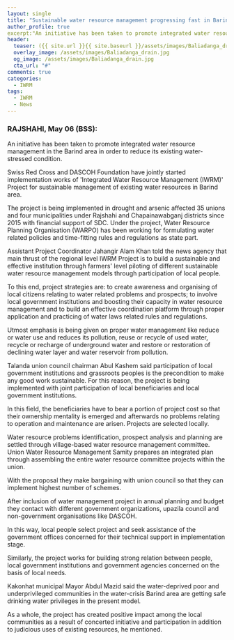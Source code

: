 ```yaml
---
layout: single
title: "Sustainable water resource management progressing fast in Barind area"
author_profile: true
excerpt:"An initiative has been taken to promote integrated water resource management in the Barind area in order to reduce its existing water-stressed condition."
header:
  teaser: ({{ site.url }}{{ site.baseurl }}/assets/images/Baliadanga_drain.jpg)
  overlay_image: /assets/images/Baliadanga_drain.jpg
  og_image: /assets/images/Baliadanga_drain.jpg
  cta_url: "#"
comments: true
categories:
  - IWRM
tags:
  - IWRM
  - News
---
```

### RAJSHAHI, May 06 (BSS): 

An initiative has been taken to promote integrated water resource management in the Barind area in order to reduce its existing water-stressed condition.

Swiss Red Cross and DASCOH Foundation have jointly started implementation works of 'Integrated Water Resource Management (IWRM)' Project for sustainable management of existing water resources in Barind area.

The project is being implemented in drought and arsenic affected 35 unions and four municipalities under Rajshahi and Chapainawabganj districts since 2015 with financial support of SDC. Under the project, Water Resource Planning Organisation (WARPO) has been working for formulating water related policies and time-fitting rules and regulations as state part.

Assistant Project Coordinator Jahangir Alam Khan told the news agency that main thrust of the regional level IWRM Project is to build a sustainable and effective institution through farmers' level piloting of different sustainable water resource management models through participation of local people.

To this end, project strategies are: to create awareness and organising of local citizens relating to water related problems and prospects; to involve local government institutions and boosting their capacity in water resource management and to build an effective coordination platform through proper application and practicing of water laws related rules and regulations.

Utmost emphasis is being given on proper water management like reduce or water use and reduces its pollution, reuse or recycle of used water, recycle or recharge of underground water and restore or restoration of declining water layer and water reservoir from pollution.

Talanda union council chairman Abul Kashem said participation of local government institutions and grassroots peoples is the precondition to make any good work sustainable. For this reason, the project is being implemented with joint participation of local beneficiaries and local government institutions.

In this field, the beneficiaries have to bear a portion of project cost so that their ownership mentality is emerged and afterwards no problems relating to operation and maintenance are arisen. Projects are selected locally.

Water resource problems identification, prospect analysis and planning are settled through village-based water resource management committee. Union Water Resource Management Samity prepares an integrated plan through assembling the entire water resource committee projects within the union.

With the proposal they make bargaining with union council so that they can implement highest number of schemes.

After inclusion of water management project in annual planning and budget they contact with different government organizations, upazila council and non-government organisations like DASCOH.

In this way, local people select project and seek assistance of the government offices concerned for their technical support in implementation stage.

Similarly, the project works for building strong relation between people, local government institutions and government agencies concerned on the basis of local needs.

Kakonhat municipal Mayor Abdul Mazid said the water-deprived poor and underprivileged communities in the water-crisis Barind area are getting safe drinking water privileges in the present model.

As a whole, the project has created positive impact among the local communities as a result of concerted initiative and participation in addition to judicious uses of existing resources, he mentioned.